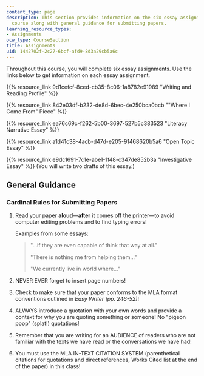 ```yaml
---
content_type: page
description: This section provides information on the six essay assignments of the
  course along with general guidance for submitting papers.
learning_resource_types:
- Assignments
ocw_type: CourseSection
title: Assignments
uid: 1442702f-2c27-6bcf-afd9-8d3a29cb5a6c
---
```


Throughout this course, you will complete six essay assignments. Use the links below to get information on each essay assignment.

{{% resource_link 9d1cefcf-8ced-cb35-8c06-1a8782e91989 "Writing and Reading Profile" %}}

{{% resource_link 842e03df-b232-de8d-6bec-4e250bca0bcb "\"Where I Come From\" Piece" %}}

{{% resource_link ea76c69c-f262-5b00-3697-527b5c383523 "Literacy Narrative Essay" %}}

{{% resource_link a1d41c38-4acb-d47d-e205-91468620b5a6 "Open Topic Essay" %}}

{{% resource_link e9dc1691-7c1e-abe1-1f48-c347de852b3a "Investigative Essay" %}} (You will write two drafts of this essay.)

General Guidance
----------------

### Cardinal Rules for Submitting Papers

1.  Read your paper **aloud**—**after** it comes off the printer—to avoid computer editing problems and to find typing errors!
    
    Examples from some essays:
    
    > "…if they are even capable of think that way at all."
    > 
    > "There is nothing me from helping them…"
    > 
    > "We currently live in world where…"
    
2.  NEVER EVER forget to insert page numbers!
  
4.  Check to make sure that your paper conforms to the MLA format conventions outlined in _Easy Writer (pp. 246-52)_!
  
6.  ALWAYS introduce a quotation with your own words and provide a context for why you are quoting something or someone! No "pigeon poop" (splat!) quotations!
  
8.  Remember that you are writing for an AUDIENCE of readers who are not familiar with the texts we have read or the conversations we have had!
  
10.  You must use the MLA IN-TEXT CITATION SYSTEM (parenthetical citations for quotations and direct references, Works Cited list at the end of the paper) in this class!